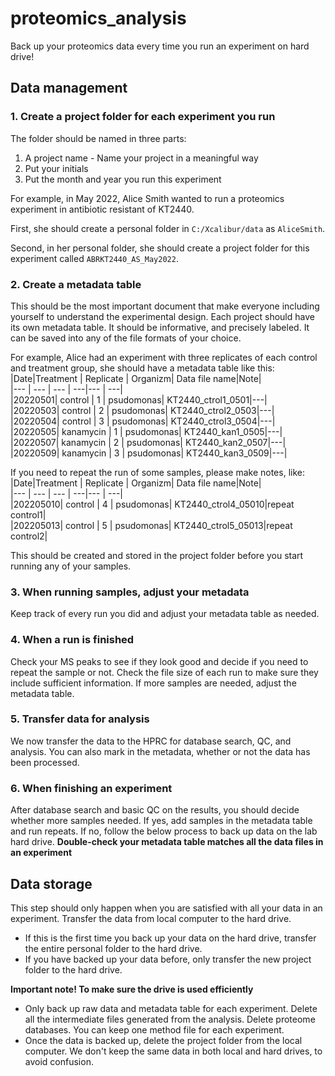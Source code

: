 # proteomics_analysis

Back up your proteomics data every time you run an experiment on hard drive!

## Data management
### 1. Create a project folder for each experiment you run
The folder should be named in three parts:        
1. A project name - Name your project in a meaningful way
2. Put your initials
3. Put the month and year you run this experiment

For example, in May 2022, Alice Smith wanted to run a proteomics experiment in antibiotic resistant of KT2440.

First, she should create a personal folder in `C:/Xcalibur/data` as `AliceSmith`.

Second, in her personal folder, she should create a project folder for this experiment called `ABRKT2440_AS_May2022`. 

### 2. Create a metadata table
This should be the most important document that make everyone including yourself to understand the experimental design. Each project should have its own metadata table. It should be informative, and precisely labeled. 
It can be saved into any of the file formats of your choice. 

For example, Alice had an experiment with three replicates of each control and treatment group, she should have a metadata table like this:
|Date|Treatment | Replicate | Organizm| Data file name|Note|    
|--- | --- | --- | ---|--- | ---|        
|20220501| control | 1 | psudomonas| KT2440_ctrol1_0501|---|      
|20220503| control | 2 | psudomonas| KT2440_ctrol2_0503|---|      
|20220504| control | 3 | psudomonas| KT2440_ctrol3_0504|---|      
|20220505| kanamycin | 1 | psudomonas| KT2440_kan1_0505|---|      
|20220507| kanamycin | 2 | psudomonas| KT2440_kan2_0507|---|      
|20220509| kanamycin | 3 | psudomonas| KT2440_kan3_0509|---|      

If you need to repeat the run of some samples, please make notes, like:   
|Date|Treatment | Replicate | Organizm| Data file name|Note|    
|--- | --- | --- | ---|--- | ---|        
|202205010| control | 4 | psudomonas| KT2440_ctrol4_05010|repeat control1|      
|202205013| control | 5 | psudomonas| KT2440_ctrol5_05013|repeat control2|      

This should be created and stored in the project folder before you start running any of your samples. 

### 3. When running samples, adjust your metadata
Keep track of every run you did and adjust your metadata table as needed. 

### 4. When a run is finished
Check your MS peaks to see if they look good and decide if you need to repeat the sample or not. Check the file size of each run to make sure they include sufficient information. If more samples are needed, adjust the metadata table. 

### 5. Transfer data for analysis
We now transfer the data to the HPRC for database search, QC, and analysis. You can also mark in the metadata, whether or not the data has been processed.

### 6. When finishing an experiment
After database search and basic QC on the results, you should decide whether more samples needed. If yes, add samples in the metadata table and run repeats. If no, follow the below process to back up data on the lab hard drive. **Double-check your metadata table matches all the data files in an experiment**

## Data storage
This step should only happen when you are satisfied with all your data in an experiment. Transfer the data from local computer to the hard drive. 
* If this is the first time you back up your data on the hard drive, transfer the entire personal folder to the hard drive.
* If you have backed up your data before, only transfer the new project folder to the hard drive.

**Important note! To make sure the drive is used efficiently**
  * Only back up raw data and metadata table for each experiment. Delete all the intermediate files generated from the analysis. Delete proteome databases. You can keep one method file for each experiment.
  * Once the data is backed up, delete the project folder from the local computer. We don't keep the same data in both local and hard drives, to avoid confusion. 
